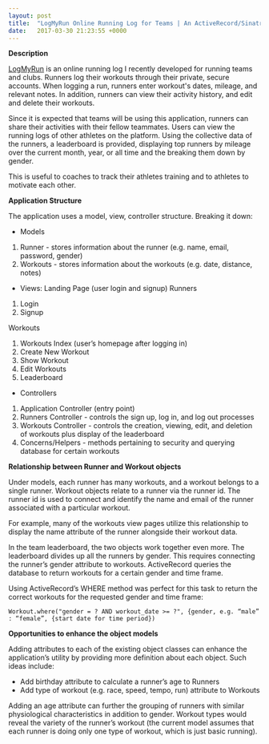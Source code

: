```yaml
---
layout: post
title:  "LogMyRun Online Running Log for Teams | An ActiveRecord/Sinatra Project"
date:   2017-03-30 21:23:55 +0000
---
```


**Description**

[LogMyRun](https://github.com/bentonwong/sinatra-team-running-log) is an online running log I recently developed for running teams and clubs.  Runners log their workouts through their private, secure accounts.  When logging a run, runners enter workout's dates, mileage, and relevant notes.  In addition, runners can view their activity history, and edit and delete their workouts.

Since it is expected that teams will be using this application, runners can share their activities with their fellow teammates.
Users can view the running logs of other athletes on the platform.  Using the collective data of the runners, a leaderboard is provided, displaying top runners by mileage over the current month, year, or all time and the breaking them down by gender.

This is useful to coaches to track their athletes training and to athletes to motivate each other.

**Application Structure**

The application uses a model, view, controller structure.  Breaking it down:

* Models 
1. Runner - stores information about the runner (e.g. name, email, password, gender)
2. Workouts - stores information about the workouts (e.g. date, distance, notes)

* Views:
Landing Page (user login and signup)
Runners
1. Login
2. Signup

Workouts
1. Workouts Index (user’s homepage after logging in)
2. Create New Workout
3. Show Workout
4. Edit Workouts
5. Leaderboard

* Controllers
1. Application Controller (entry point)
2. Runners Controller - controls the sign up, log in, and log out processes
3. Workouts Controller - controls the creation, viewing, edit, and deletion of workouts plus display of the leaderboard
4. Concerns/Helpers - methods pertaining to security and querying database for certain workouts

**Relationship between Runner and Workout objects**

Under models, each runner has many workouts, and a workout belongs to a single runner.  Workout objects relate to a runner via the runner id.  The runner id is used to connect and identify the name and email of the runner associated with a particular workout.

For example, many of the workouts view pages utilize this relationship to display the name attribute of the runner alongside their workout data.

In the team leaderboard, the two objects work together even more.  The leaderboard divides up all the runners by gender.  This requires connecting the runner’s gender attribute to workouts.  ActiveRecord queries the database to return workouts for a certain gender and time frame.  

Using ActiveRecord’s WHERE method was perfect for this task to return the correct workouts for the requested gender and time frame:

`Workout.where("gender = ? AND workout_date >= ?", {gender, e.g. “male” : “female”, {start date for time period})`

**Opportunities to enhance the object models**

Adding attributes to each of the existing object classes can enhance the application’s utility by providing more definition about each object.  Such ideas include:

* Add birthday attribute to calculate a runner’s age to Runners
* Add type of workout (e.g. race, speed, tempo, run) attribute to Workouts

Adding an age attribute can further the grouping of runners with similar physiological characteristics in addition to gender.  Workout types would reveal the variety of the runner’s workout (the current model assumes that each runner is doing only one type of workout, which is just basic running).

